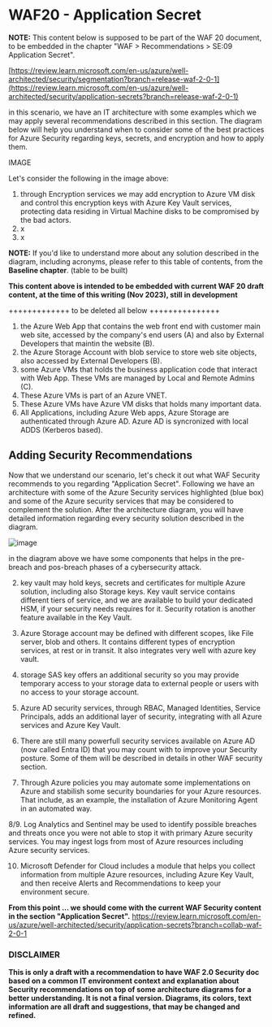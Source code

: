 # WAF20 - Application Secret

**NOTE:** 
This content below is supposed to be part of the WAF 20 document, to be embedded in the chapter "WAF > Recommendations > SE:09 Application Secret".

[https://review.learn.microsoft.com/en-us/azure/well-architected/security/segmentation?branch=release-waf-2-0-1](https://review.learn.microsoft.com/en-us/azure/well-architected/security/application-secrets?branch=release-waf-2-0-1)

in this scenario, we have an IT architecture with some examples which we may apply several recommendations described in this section. The diagram below will help you understand when to consider some of the best practices for Azure Security regarding keys, secrets, and encryption and how to apply them.

IMAGE

Let's consider the following in the image above:

1. through Encryption services we may add encryption to Azure VM disk and control this encryption keys with Azure Key Vault services, protecting data residing in Virtual Machine disks to be compromised by the bad actors.
2. x
3. x



**NOTE:**
If you'd like to understand more about any solution described in the diagram, including acronyms, please refer to this table of contents, from the **Baseline chapter**.
(table to be built)

**This content above is intended to be embedded with current WAF 20 draft content, at the time of this writing (Nov 2023), still in development**



+++++++++++++ to be deleted all below +++++++++++++++


1. the Azure Web App that contains the web front end with customer main web site, accessed by the company's end users (A) and also by External Developers that maintin the website (B).
2. the Azure Storage Account with blob service to store web site objects, also accessed by External Developers (B).
3. some Azure VMs that holds the business application code that interact with Web App. These VMs are managed by Local and Remote Admins (C).
4. These Azure VMs is part of an Azure VNET.
5. These Azure VMs have Azure VM disks that holds many important data.
6. All Applications, including Azure Web apps, Azure Storage are authenticated through Azure AD. Azure AD is syncronized with local ADDS (Kerberos based).


## Adding Security Recommendations

Now that we understand our scenario, let's check it out what WAF Security recommends to you regarding "Application Secret". Following we have an architecture with some of the Azure Security services highlighted (blue box) and some of the Azure security services that may be considered to complement the solution. After the architecture diagram, you will have detailed information regarding every security solution described in the diagram.

![image](https://github.com/rudneir2/WAF-Security---Recommendations---Application-Secret/assets/97529152/c616382a-7948-48ad-85a9-9742be40daec)

in the diagram above we have some components that helps in the pre-breach and pos-breach phases of a cybersecurity attack.



2. key vault may hold keys, secrets and certificates for multiple Azure solution, including also Storage keys. Key vault service contains different tiers of service, and we are available to build your dedicated HSM, if your security needs requires for it. Security rotation is another feature available in the Key Vault.

3. Azure Storage account may be defined with different scopes, like File server, blob and others. It contains different types of encryption services, at rest or in transit. It also integrates very well with azure key vault.

4. storage SAS key offers an additional security so you may provide temporary access to your storage data to external people or users with no access to your storage account.

5. Azure AD security services, through RBAC, Managed Identities, Service Principals, adds an additional layer of security, integrating with all Azure services and Azure Key Vault.

6. There are still many powerfull security services available on Azure AD (now called Entra ID) that you may count with to improve your Security posture. Some of them will be described in details in other WAF security section.

7. Through Azure policies you may automate some implementations on Azure and stabilish some security boundaries for your Azure resources. That include, as an example, the installation of Azure Monitoring Agent in an automated way.

8/9. Log Analytics and Sentinel may be used to identify possible breaches and threats once you were not able to stop it with primary Azure security services. You may ingest logs from most of Azure resources including Azure security services.

10. Microsoft Defender for Cloud includes a module that helps you collect information from multiple Azure resources, including Azure Key Vault, and then receive Alerts and Recommendations to keep your environment secure.

**From this point ... we should come with the current WAF Security content in the section "Application Secret".**
https://review.learn.microsoft.com/en-us/azure/well-architected/security/application-secrets?branch=collab-waf-2-0-1

### DISCLAIMER
**This is only a draft with a recommendation to have WAF 2.0 Security doc based on a common IT environment context and explanation about Security recommendations on top of some architecture diagrams for a better understanding. It is not a final version. Diagrams, its colors, text information are all draft and suggestions, that may be changed and refined.**



